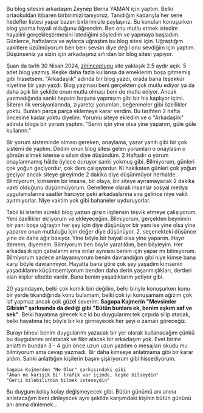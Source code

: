   Bu blog sitesini arkadaşım Zeynep Berna YAMAN için yaptım. Belki ortaokuldan itibaren birbirimizi tanıyoruz. Tanıdığım kadarıyla her sene hedefler listesi yapar bazen birbirimizle paylaşırız. Bu konuları konuşurken blog yazma hayali olduğunu öğrendim. Ben onu mutlu etmek istedim hayalini gerçekleştirmesini istediğimi söyledim ve yapmaya başladım. Günlerce, haftalarca ve aylarca uğraştım bu blog sitesi için. Uğraştığım vakitlere üzülmüyorum ben beni sevsin diye değil onu sevdiğim için yaptım. Düşünseniz ya sizin için arkadaşınız sıfırdan bir blog sitesi yapıyor.

  Şuan da tarih 30 Nisan 2024, [zihincoplugu](https://zihincoplugu.com/) site yaklaşık 2.5 aydır açık. 5 adet blog yazmış. Keşke daha fazla kullansa da emeklerim boşa gitmemiş gibi hissetsem. "Arkadaşlık" adında bir blog yazdı, orada bana teşekkür niyetine bir yazı yazdı. Blog yazması beni gerçekten çok mutlu ediyor ya da daha açık bir şekilde onun mutlu olması beni de mutlu ediyor. Ancak yazmadığında sanki hepsini boşuna yapmışım gibi bir his kaplıyor içimi. Sitenin ilk versiyonlarında, ziyaretçi yorumları, beğenmeler gibi özellikler yoktu. Bunları parça parça eklemeye karar verdim. Bu tarihten 2 hafta öncesine kadar yoktu diyelim. Yorumu siteye ekledim ve o "Arkadaşlık" adında bloga bir yorum yaptım. "Senin için yine olsa yine yaparım, güle güle kullannn." 

  Bir yorum sisteminde olması gereken, onaylama, yazar yanıtı gibi bir çok sistemi de yaptım. Dedim onun blog sitesi gelen yorumları o onaylasın o görsün silmek isterse o silsin diye düşündüm. 2 Haftadır o yorum onaylanmamış hâlde öylece duruyor sanki yokmuş gibi. Bilmiyorum, günleri çok yoğun geçiyordur, çok ders çalışıyordur. Ki hakikaten günleri çok yoğun geçiyor ancak siteye gireyimde 2 dakika diye düşünmüyor herhalde. Bilmiyorum, kimsenin bir insana, bir olaya, bir siteye ayıramayacak 2 dakika vakti olduğunu düşünmüyorum. Genelleme olarak insanlar sosyal medya uygulamalarına saatler harcıyor peki arkadaşlarına sıra gelince niye vakit ayırmıyorlar. Niye vaktim yok gibi bahaneler uyduruyorlar.

  Tabii ki isterim sürekli blog yazsın girsin ilgilensin teşvik etmeye çalışıyorum. Yeni özellikler ekliyorum ve ekleyeceğim. Bilmiyorum, gerçekten beynimin bir yanı boşa uğraştın her şey için diye düşünüyor bir yanı ise yine olsa yine yaparım onun mutluluğu için değer diye düşünüyor. 2. seçenekteki düşünce yine de daha ağır basıyor. Yine böyle bir hayali olsa yine yaparım. Hayır demem, diyemem. Bilmiyorum ben böyle yaratıldım, ben böyleyim. Her arkadaşlık için çabalarım ama onlar aynısını benim için yapar mı bilmiyorum. Bilmiyorum sadece anlayamıyorum benim davrandığım gibi niye kimse bana karşı böyle davranmıyor. Hayatta bana göre çok şey yaşadım kimsenin yaşadıklarını küçümsemiyorum benden daha derin yaşanmışlıkları, dertleri olan kişiler elbette vardır. Bana benim yaşadıklarım yetiyor gibi.

  20 yaşındayım, belki çok komik biri değilim, belki biriyle konuşurken konu bir yerde tıkandığında konu bulamam, belki çok iyi konuşamam ağızım çok laf yapmaz ancak çok güzel severim. **Sagopa Kajmerin "Mevsimler Gibisin" şarkısında da dediği gibi "Bütün bunlara ek, benim aşkım saf ve sek"**. Belki hayatıma girecek kız ki bu duygularımı tek çırpıda silip atacak, belki hayatıma hiç böyle bir kız girmeyecek her şeyi o zaman göreceğiz.

Burayı binevi benim duygularımı yazacak bir yer olarak kullanacağım çünkü bu duygularımı anlatacak ve fikir alacak bir arkadaşım yok. Evet birine anlattım bundan 3 - 4 gün önce uzun uzun yazdım o mesajları okudu mu bilmiyorum ama cevap yazmadı. Bir daha kimseye anlatmama gibi bir karar aldım. Sanki anlattığım kişilerin başını şişiriyorum gibi hissediyorum.
```
Sagopa Kajmerden "Ne Olur" şarkısındaki gibi 
"Aman ne karışık bi' trafik var içimde, keşke bilseydin"
"Gerçi bilebilirdin bilmek isteseydin"
```
Bu duygum kolay kolay değişmeyecek gibi. Bütün günümü anı anına anlatacağım beni dinleyecek aynı şekilde karşımdaki kişinin bütün gününü anı anına dinlemek...
